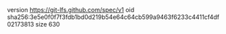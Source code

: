 version https://git-lfs.github.com/spec/v1
oid sha256:3e5e0f0f7f3fdb1bd0d219b54e64c64cb599a9463f6233c4411cf4df02173813
size 630
